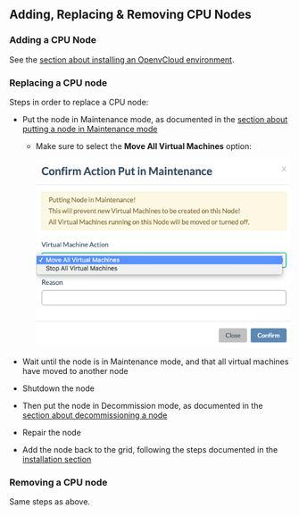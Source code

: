 ## Adding, Replacing & Removing CPU Nodes

### Adding a CPU Node

See the [section about installing an OpenvCloud environment](../Installation/Installation.md).


### Replacing a CPU node

Steps in order to replace a CPU node:

- Put the node in Maintenance mode, as documented in the [section about putting a node in Maintenance mode](../Sysadmin/Maintenance/putting_node_in_maintenance_mode.md)
  - Make sure to select the **Move All Virtual Machines** option:
  
    ![](confirm.png)

- Wait until the node is in Maintenance mode, and that all virtual machines have moved to another node
- Shutdown the node
- Then put the node in Decommission mode, as documented in the [section about decommissioning a node](../Sysadmin/Decommission/decommission_node.md)
- Repair the node
- Add the node back to the grid, following the steps documented in the [installation section](../Installation/Installation.md)


### Removing a CPU node

Same steps as above.



